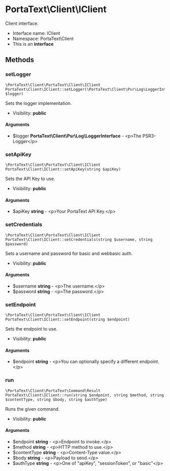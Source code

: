 PortaText\Client\IClient
===============

Client interface.




* Interface name: IClient
* Namespace: PortaText\Client
* This is an **interface**






Methods
-------


### setLogger

    \PortaText\Client\PortaText\Client\IClient PortaText\Client\IClient::setLogger(\PortaText\Client\Psr\Log\LoggerInterface $logger)

Sets the logger implementation.



* Visibility: **public**


#### Arguments
* $logger **PortaText\Client\Psr\Log\LoggerInterface** - &lt;p&gt;The PSR3-Logger&lt;/p&gt;



### setApiKey

    \PortaText\Client\PortaText\Client\IClient PortaText\Client\IClient::setApiKey(string $apiKey)

Sets the API Key to use.



* Visibility: **public**


#### Arguments
* $apiKey **string** - &lt;p&gt;Your PortaText API Key.&lt;/p&gt;



### setCredentials

    \PortaText\Client\PortaText\Client\IClient PortaText\Client\IClient::setCredentials(string $username, string $password)

Sets a username and password for basic and webbasic auth.



* Visibility: **public**


#### Arguments
* $username **string** - &lt;p&gt;The username.&lt;/p&gt;
* $password **string** - &lt;p&gt;The password.&lt;/p&gt;



### setEndpoint

    \PortaText\Client\PortaText\Client\IClient PortaText\Client\IClient::setEndpoint(string $endpoint)

Sets the endpoint to use.



* Visibility: **public**


#### Arguments
* $endpoint **string** - &lt;p&gt;You can optionally specify a different endpoint.&lt;/p&gt;



### run

    \PortaText\Client\PortaText\Command\Result PortaText\Client\IClient::run(string $endpoint, string $method, string $contentType, string $body, string $authType)

Runs the given command.



* Visibility: **public**


#### Arguments
* $endpoint **string** - &lt;p&gt;Endpoint to invoke.&lt;/p&gt;
* $method **string** - &lt;p&gt;HTTP method to use.&lt;/p&gt;
* $contentType **string** - &lt;p&gt;Content-Type value.&lt;/p&gt;
* $body **string** - &lt;p&gt;Payload to send.&lt;/p&gt;
* $authType **string** - &lt;p&gt;One of &quot;apiKey&quot;, &quot;sessionToken&quot;, or &quot;basic&quot;&lt;/p&gt;


